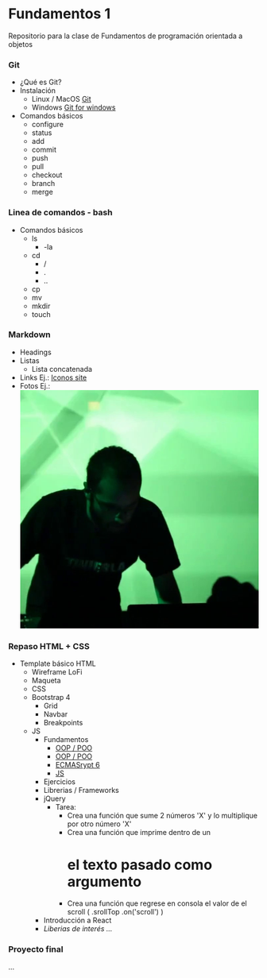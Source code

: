 
# Fundamentos 1

Repositorio para la clase de Fundamentos de programación orientada a objetos

### Git
- ¿Qué es Git?
- Instalación
  - Linux / MacOS [Git](https://www.google.com/url?sa=t&rct=j&q=&esrc=s&source=web&cd=4&cad=rja&uact=8&ved=2ahUKEwjtgsPUycDeAhVFSq0KHS-IBywQFjADegQIBBAB&url=https%3A%2F%2Fgit-scm.com%2Fbook%2Fen%2Fv2%2FGetting-Started-Installing-Git&usg=AOvVaw34_NoLPGdtnUVR92ZCaR9H)
  - Windows [Git for windows](https://gitforwindows.org/)
- Comandos básicos
  - configure
  - status
  - add
  - commit
  - push
  - pull
  - checkout
  - branch
  - merge

### Linea de comandos - bash
- Comandos básicos
   - ls
     - -la
   - cd
     - /
     - .
     - ..
   - cp
   - mv
   - mkdir
   - touch

### Markdown
- Headings
- Listas
  - Lista concatenada
- Links Ej.: [Iconos site](https://iconos.edu.mx)
- Fotos Ej.: ![](img/josecaos.live.2.jpg)

### Repaso HTML + CSS
- Template básico HTML
  - Wireframe LoFi
  - Maqueta
   - CSS
   - Bootstrap 4
      - Grid
      - Navbar
      - Breakpoints
    - JS
      - Fundamentos
        - [OOP / POO](https://codesolt.com/tutoriales/fundamentos/programacion-orientada-objetos/)
        - [OOP / POO](https://msdn.microsoft.com/es-es/library/bb972232.aspx)
        - [ECMASrypt 6](https://www.youtube.com/watch?v=OjMZg9gTLgw)  
        - [JS](https://www.youtube.com/watch?v=k9wTpG8NI4Q)  
      - Ejercicios
      - Librerias / Frameworks
       - jQuery
         - Tarea:
           - Crea una función que sume 2 números 'X' y lo multiplique por otro número 'X'
           - Crea una función que imprime dentro de un <h1> el texto pasado como argumento
           - Crea una función que regrese en consola el valor de el scroll ( .srollTop .on('scroll') )
       - Introducción a React
       - *Liberias de interés ...*



### Proyecto final
...
